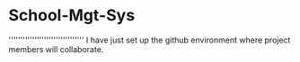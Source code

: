 # School-Mgt-Sys
''''''''''''''''''''''''''''''''
I have just set up the github environment where project members will collaborate.
